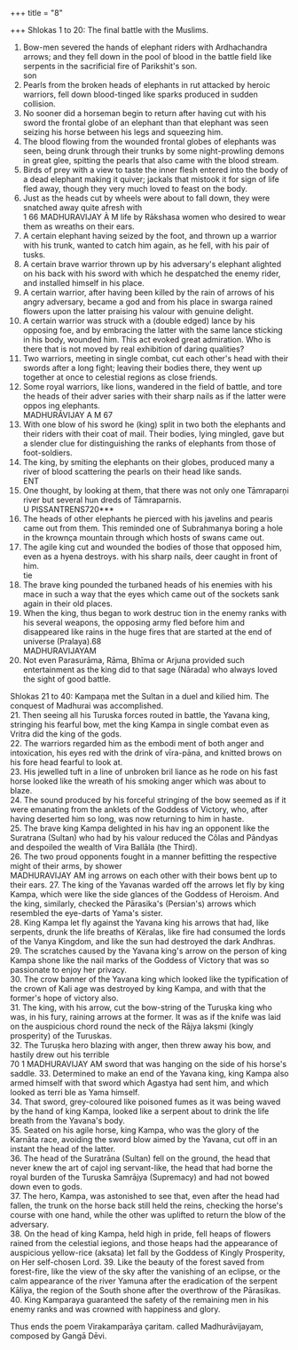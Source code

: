 +++
title = "8"

+++
Shlokas 1 to 20: The final battle with the Muslims.  

1. Bow-men severed the hands of elephant riders with Ardhachandra arrows; and they fell down in the pool of blood in the battle field like serpents in the sacrificial fire of Parikshit's son.  
son
2. Pearls from the broken heads of elephants in rut attacked by heroic warriors, fell down blood-tinged like sparks produced in sudden collision.  
3. No sooner did a horseman begin to return after having cut with his sword the frontal globe of an elephant than that elephant was seen seizing his horse between his legs and squeezing him.  
4. The blood flowing from the wounded frontal globes of elephants was seen, being drunk through their trunks by some night-prowling demons in great glee, spitting the pearls that also came with the blood stream.  
5. Birds of prey with a view to taste the inner flesh entered into the body of a dead elephant making it quiver; jackals that mistook it for sign of life fled away, though they very much loved to feast on the body.  
6. Just as the heads cut by wheels were about to fall down, they were snatched away quite afresh with  
1
66
MADHURAVIJAY À M
life by Rākshasa women who desired to wear them as wreaths on their ears.
7. A certain elephant having seized by the foot, and thrown up a warrior with his trunk, wanted to catch him again, as he fell, with his pair of tusks.  
8. A certain brave warrior thrown up by his adversary's elephant alighted on his back with his sword with which he despatched the enemy rider, and installed himself in his place.  
9. A certain warrior, after having been killed by the rain of arrows of his angry adversary, became a god and from his place in swarga rained flowers upon the latter praising his valour with genuine delight.  
10. A certain warrior was struck with a (double edged) lance by his opposing foe, and by embracing the latter with the same lance sticking in his body, wounded him. This act evoked great admiration. Who is there that is not moved by real exhibition of daring qualities?  
11. Two warriors, meeting in single combat, cut each other's head with their swords after a long fight; leaving their bodies there, they went up together at once to celestial regions as close friends.  
12. Some royal warriors, like lions, wandered in the field of battle, and tore the heads of their adver saries with their sharp nails as if the latter were oppos ing elephants.  
MADHURĂVIJAY A M
67
13. With one blow of his sword he (king) split in two both the elephants and their riders with their coat of mail. Their bodies, lying mingled, gave but a slender clue for distinguishing the ranks of elephants from those of foot-soldiers.  
14. The king, by smiting the elephants on their globes, produced many a river of blood scattering the pearls on their head like sands.  
ENT
15. One thought, by looking at them, that there was not only one Tāmraparņi river but several hun dreds of Tāmraparnis.  
U PISSANTRENS720***
16. The heads of other elephants he pierced with his javelins and pearis came out from them. This reminded one of Subrahmanya boring a hole in the krownça mountain through which hosts of swans came out.  
17. The agile king cut and wounded the bodies of those that opposed him, even as a hyena destroys. with his sharp nails, deer caught in front of him.  
tie
18. The brave king pounded the turbaned heads of his enemies with his mace in such a way that the eyes which came out of the sockets sank again in their old places.  
19. When the king, thus began to work destruc tion in the enemy ranks with his several weapons, the opposing army fled before him and disappeared like rains in the huge fires that are started at the end of universe (Pralaya).68  
MADHURAVIJAYAM
20. Not even Parasurāma, Rāma, Bhīma or Arjuna provided such entertainment as the king did to that sage (Nārada) who always loved the sight of good battle.  

Shlokas 21 to 40: Kampaņa met the Sultan in a duel and kilied him. The conquest of Madhurai was accomplished.  
21. Then seeing all his Turuska forces routed in battle, the Yavana king, stringing his fearful bow, met the king Kampa in single combat even as Vritra did the king of the gods.  
22. The warriors regarded him as the embodi ment of both anger and intoxication, his eyes red with the drink of vīra-pāna, and knitted brows on his fore head fearful to look at.  
23. His jewelled tuft in a line of unbroken bril liance as he rode on his fast horse looked like the wreath of his smoking anger which was about to blaze.  
24. The sound produced by his forceful stringing of the bow seemed as if it were emanating from the anklets of the Goddess of Victory, who, after having deserted him so long, was now returning to him in haste.  
25. The brave king Kampa delighted in his hav ing an opponent like the Suratrana (Sultan) who had by his valour reduced the Cõlas and Pāndyas and despoiled the wealth of Vira Ballāla (the Third).  
26. The two proud opponents fought in a manner befitting the respective might of their arms, by shower  
MADHURAVIJAY AM
ing arrows on each other with their bows bent up to their ears.
27. The king of the Yavanas warded off the arrows let fly by king Kampa, which were like the side glances of the Goddess of Heroism. And the king, similarly, checked the Pārasika's (Persian's) arrows which resembled the eye-darts of Yama's sister.  
28. King Kampa let fly against the Yavana king his arrows that had, like serpents, drunk the life breaths of Këralas, like fire had consumed the lords of the Vanya Kingdom, and like the sun had destroyed the dark Andhras.  
29. The scratches caused by the Yavana king's arrow on the person of king Kampa shone like the nail marks of the Goddess of Victory that was so passionate to enjoy her privacy.  
30. The crow banner of the Yavana king which looked like the typification of the crown of Kali age was destroyed by king Kampa, and with that the former's hope of victory also.  
31. The king, with his arrow, cut the bow-string of the Turuṣka king who was, in his fury, raining arrows at the former. It was as if the knife was laid on the auspicious chord round the neck of the Rājya lakṣmi (kingly prosperity) of the Turuskas.  
32. The Turuṣka hero blazing with anger, then threw away his bow, and hastily drew out his terrible  
70
1 MADHURAVIJAY AM sword that was hanging on the side of his horse's saddle.
33. Determined to make an end of the Yavana king, king Kampa also armed himself with that sword which Agastya had sent him, and which looked as terri ble as Yama himself.  
34. That sword, grey-coloured like poisoned fumes as it was being waved by the hand of king Kampa, looked like a serpent about to drink the life breath from the Yavana's body.  
35. Seated on his agile horse, king Kampa, who was the glory of the Karnāta race, avoiding the sword blow aimed by the Yavana, cut off in an instant the head of the latter.  
36. The head of the Suratrāna (Sultan) fell on the ground, the head that never knew the art of cajol ing servant-like, the head that had borne the royal burden of the Turuska Samrājya (Supremacy) and had not bowed down even to gods.  
37. The hero, Kampa, was astonished to see that, even after the head had fallen, the trunk on the horse back still held the reins, checking the horse's course with one hand, while the other was uplifted to return the blow of the adversary.  
38. On the head of king Kampa, held high in pride, fell heaps of flowers rained from the celestial iegions, and those heaps had the appearance of auspicious yellow-rice (aksata) let fall by the Goddess of Kingly Prosperity, on Her self-chosen Lord.
39. Like the beauty of the forest saved from forest-fire, like the view of the sky after the vanishing of an eclipse, or the calm appearance of the river Yamuna after the eradication of the serpent Kāliya, the region of the South shone after the overthrow of the Pārasikas.  
40. King Kamparaya guaranteed the safety of the remaining men in his enemy ranks and was crowned with happiness and glory.  

Thus ends the poem Virakamparāya çaritam. called Madhurāvijayam, composed by Gangā Dēvi.